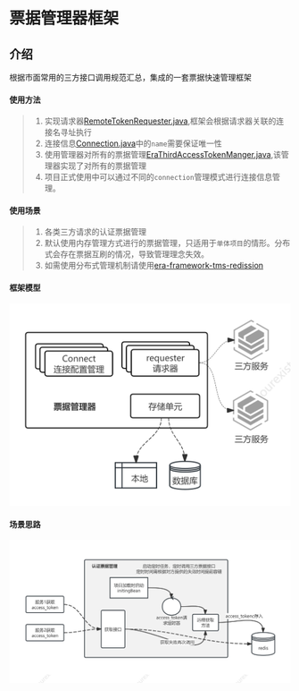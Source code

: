 # 票据管理器框架

## 介绍
根据市面常用的三方接口调用规范汇总，集成的一套票据快速管理框架

#### 使用方法
> 1. 实现请求器[RemoteTokenRequester.java](src/main/java/com/ourexists/era/framework/tms/core/requester/RemoteTokenRequester.java),框架会根据请求器关联的连接名寻址执行
> 2. 连接信息[Connection.java](src/main/java/com/ourexists/era/framework/tms/core/requester/Connection.java)中的`name`需要保证唯一性
> 3. 使用管理器对所有的票据管理[EraThirdAccessTokenManger.java](src/main/java/com/ourexists/era/framework/tms/core/manager/EraThirdAccessTokenManger.java),该管理器实现了对所有的票据管理
> 4. 项目正式使用中可以通过不同的`connection`管理模式进行连接信息管理。

#### 使用场景
> 1. 各类三方请求的认证票据管理
> 2. 默认使用内存管理方式进行的票据管理，只适用于`单体项目`的情形。分布式会存在票据互刷的情况，导致管理理念失效。
> 3. 如需使用分布式管理机制请使用[era-framework-tms-redission](../era-framework-tms-redission)

#### 框架模型
![model.png](model.png)

#### 场景思路
![apply.png](apply.png)